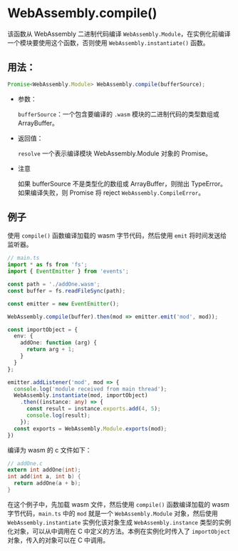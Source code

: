 # WebAssembly.compile()

该函数从 WebAssembly 二进制代码编译 `WebAssembly.Module`，在实例化前编译一个模块要使用这个函数，否则使用 `WebAssembly.instantiate()` 函数。

## 用法：

 ```ts
 Promise<WebAssembly.Module> WebAssembly.compile(bufferSource);
 ```

* 参数：

  `bufferSource`：一个包含要编译的 `.wasm` 模块的二进制代码的类型数组或ArrayBuffer。

* 返回值：

  `resolve` 一个表示编译模块 WebAssembly.Module 对象的 Promise。

* 注意

  如果 bufferSource 不是类型化的数组或 ArrayBuffer，则抛出 TypeError。
  如果编译失败，则 Promise 将 reject `WebAssembly.CompileError`。

## 例子

使用 `compile()` 函数编译加载的 wasm 字节代码，然后使用 `emit` 将时间发送给监听器。

```ts
// main.ts
import * as fs from 'fs';
import { EventEmitter } from 'events';

const path = './addOne.wasm';
const buffer = fs.readFileSync(path);

const emitter = new EventEmitter();

WebAssembly.compile(buffer).then(mod => emitter.emit('mod', mod));

const importObject = {
  env: {
    addOne: function (arg) {
      return arg + 1;
    }
  }
};

emitter.addListener('mod', mod => {
  console.log('module received from main thread');
  WebAssembly.instantiate(mod, importObject)
    .then((instance: any) => {
      const result = instance.exports.add(4, 5);
      console.log(result);
    });
  const exports = WebAssembly.Module.exports(mod);
})
```

编译为 wasm 的 c 文件如下：

```c
// addOne.c
extern int addOne(int);
int add(int a, int b) {
  return addOne(a + b);
}
```

在这个例子中，先加载 wasm 文件，然后使用 `compile()` 函数编译加载的 wasm 字节代码，`main.ts` 中的 `mod` 就是一个 `WebAssembly.Module` 对象，然后使用 `WebAssembly.instantiate` 实例化该对象生成 `WebAssembly.instance` 类型的实例化对象，可以从中调用在 C 中定义的方法。本例在实例化时传入了 `importObject` 对象，传入的对象可以在 C 中调用。